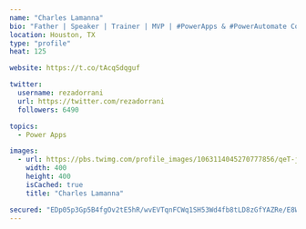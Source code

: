 ```yaml
---
name: "Charles Lamanna"
bio: "Father | Speaker | Trainer | MVP | #PowerApps & #PowerAutomate Community Super User | YouTuber Right-pointing triangle http://youtube.com/c/rezadorrani | Learn - Share - Clockwise rightwards and leftwards open circle arrows"
location: Houston, TX
type: "profile"
heat: 125

website: https://t.co/tAcqSdqguf

twitter:
  username: rezadorrani
  url: https://twitter.com/rezadorrani
  followers: 6490

topics:
  - Power Apps

images:
  - url: https://pbs.twimg.com/profile_images/1063114045270777856/qeT-jpWr_400x400.jpg
    width: 400
    height: 400
    isCached: true
    title: "Charles Lamanna"

secured: "EDp05p3Gp5B4fgOv2tE5hR/wvEVTqnFCWq1SH53Wd4fb8tLD8zGfYAZRe/E8WZvKyrJ0wXUbK6r7BRSO6FlPNG1Du7CHjR+/rh9sSvAjXYWQ+OYkrNTdZtMKo3YjGxZi2QTwSQyRfsfV2Ka4COcEkDc21+oR842uBU/U6LyMHoWiOzwGeKr+uN1qzBsAq6MNnSmgRN2gdvesdrgGTS5HKtRo/EALSNvPebPVqbaJGWjR4M5/TSzk8vSSsi+pwzYFqH7k7Qy6/+eSDtZCaCZHgp+LOPzTuQzpIeeAA8LGQ0rbSJBKvKaJqeD5jFUDoZ1vhnIOaNKa0orI+P0dsO2uYs4H71hl261pK1/UBErFy90slSNL98kFQ3TVqAgUYS2TVeMcJtmGX2T/c8yvR/wbvY+24Nd7ojBcRbmEw7pAm+E=;/uxP7MrWUmYcmcfQ++NcdA=="
---
```


